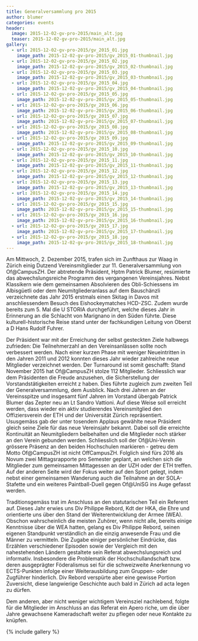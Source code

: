 ```yaml
---
title: Generalversammlung pro 2015
author: blumer
categories: events
header:
  image: 2015-12-02-gv-pro-2015/main_alt.jpg
  teaser: 2015-12-02-gv-pro-2015/main_alt.jpg
gallery:
  - url: 2015-12-02-gv-pro-2015/gv_2015_01.jpg
    image_path: 2015-12-02-gv-pro-2015/gv_2015_01-thumbnail.jpg
  - url: 2015-12-02-gv-pro-2015/gv_2015_02.jpg
    image_path: 2015-12-02-gv-pro-2015/gv_2015_02-thumbnail.jpg
  - url: 2015-12-02-gv-pro-2015/gv_2015_03.jpg
    image_path: 2015-12-02-gv-pro-2015/gv_2015_03-thumbnail.jpg
  - url: 2015-12-02-gv-pro-2015/gv_2015_04.jpg
    image_path: 2015-12-02-gv-pro-2015/gv_2015_04-thumbnail.jpg
  - url: 2015-12-02-gv-pro-2015/gv_2015_05.jpg
    image_path: 2015-12-02-gv-pro-2015/gv_2015_05-thumbnail.jpg
  - url: 2015-12-02-gv-pro-2015/gv_2015_06.jpg
    image_path: 2015-12-02-gv-pro-2015/gv_2015_06-thumbnail.jpg
  - url: 2015-12-02-gv-pro-2015/gv_2015_07.jpg
    image_path: 2015-12-02-gv-pro-2015/gv_2015_07-thumbnail.jpg
  - url: 2015-12-02-gv-pro-2015/gv_2015_08.jpg
    image_path: 2015-12-02-gv-pro-2015/gv_2015_08-thumbnail.jpg
  - url: 2015-12-02-gv-pro-2015/gv_2015_09.jpg
    image_path: 2015-12-02-gv-pro-2015/gv_2015_09-thumbnail.jpg
  - url: 2015-12-02-gv-pro-2015/gv_2015_10.jpg
    image_path: 2015-12-02-gv-pro-2015/gv_2015_10-thumbnail.jpg
  - url: 2015-12-02-gv-pro-2015/gv_2015_11.jpg
    image_path: 2015-12-02-gv-pro-2015/gv_2015_11-thumbnail.jpg
  - url: 2015-12-02-gv-pro-2015/gv_2015_12.jpg
    image_path: 2015-12-02-gv-pro-2015/gv_2015_12-thumbnail.jpg
  - url: 2015-12-02-gv-pro-2015/gv_2015_13.jpg
    image_path: 2015-12-02-gv-pro-2015/gv_2015_13-thumbnail.jpg
  - url: 2015-12-02-gv-pro-2015/gv_2015_14.jpg
    image_path: 2015-12-02-gv-pro-2015/gv_2015_14-thumbnail.jpg
  - url: 2015-12-02-gv-pro-2015/gv_2015_15.jpg
    image_path: 2015-12-02-gv-pro-2015/gv_2015_15-thumbnail.jpg
  - url: 2015-12-02-gv-pro-2015/gv_2015_16.jpg
    image_path: 2015-12-02-gv-pro-2015/gv_2015_16-thumbnail.jpg
  - url: 2015-12-02-gv-pro-2015/gv_2015_17.jpg
    image_path: 2015-12-02-gv-pro-2015/gv_2015_17-thumbnail.jpg
  - url: 2015-12-02-gv-pro-2015/gv_2015_18.jpg
    image_path: 2015-12-02-gv-pro-2015/gv_2015_18-thumbnail.jpg
---
```


Am Mittwoch, 2. Dezember 2015, trafen sich im Zunfthaus zur Waag in Zürich einig
Dutzend Vereinsmitglieder zur 11. Generalversammlung von Of@CampusZH. Der
abtretende Pr&auml;sident, Hptm Patrick Blumer, res&uuml;mierte das
abwechslungsreiche Programm des vergangenen Vereinsjahres. Nebst Klassikern wie
dem gemeinsamen Absolvieren des Obli-Schiessens im Albisg&uuml;etli oder dem
Neumitgliederanlass auf dem Bausch&auml;nzli verzeichnete das Jahr 2015
erstmals einen Skitag in Davos mit anschliessendem Besuch des Eishockeymatches
HCD-ZSC. Zudem wurde bereits zum 5. Mal die U STORIA durchgef&uuml;hrt, welche
dieses Jahr in Erinnerung an die Schlacht von Marignano in den S&uuml;den
f&uuml;hrte. Diese kulturell-historische Reise stand unter der fachkundigen
Leitung von Oberst a D Hans Rudolf Fuhrer.

Der Pr&auml;sident war mit der Erreichung der selbst gesteckten Ziele halbwegs
zufrieden: Die Teilnehmerzahl an den Vereinsanl&auml;ssen sollte noch
verbessert werden. Nach einer kurzen Phase mit weniger Neueintritten in den
Jahren 2011 und 2012 konnten dieses Jahr wieder zahlreiche neue Mitglieder
verzeichnet werden. Der Turnaround ist somit geschafft: Stand November 2015
hat Of@CampusZH stolze 112 Mitglieder. Schliesslich war dem Pr&auml;sidenten
die Freude anzusehen, die Sicherstellung der Vorstandstätigkeiten erreicht z
haben. Dies f&uuml;hrte zugleich zum zweiten Teil der Generalversammlung, dem
Ausblick. Nach drei Jahren an der Vereinsspitze und insgesamt f&uuml;nf Jahren
im Vorstand &uuml;bergab Patrick Blumer das Zepter neu an Lt Sandro Vattioni.
Auf diese Weise soll erreicht werden, dass wieder ein aktiv studierendes
Vereinsmitglied den Offiziersverein der ETH und der Universit&auml;t
Z&uuml;rich repr&auml;sentiert. Ususgem&auml;ss gab der unter tosendem Applaus
gew&auml;hlte neue Pr&auml;sident gleich seine Ziele f&uuml;r das neue
Vereinsjahr bekannt. Dabei soll die erreichte Kontinuit&auml;t an
Neumitgliedern beibehalten und die Mitglieder noch st&auml;rker an den Verein
gebunden werden. Schliesslich soll der Of@Uni-Verein gr&ouml;ssere Pr&auml;senz
an den beiden Hochschulen markieren - getreu dem Motto Of@CampusZH ist nicht
OffCampusZH. Folglich sind f&uuml;rs 2016 als Novum zwei Mittagsrapporte pro
Semester geplant, an welchen sich die Mitglieder zum gemeinsamen Mittagessen
an der UZH oder der ETH treffen. Auf der anderen Seite wird der Fokus weiter
auf den Sport gelegt, indem nebst einer gemeinsamen Wanderung auch die
Teilnahme an der SOLA-Stafette und ein weiteres Paintball-Duell gegen Of@UniSG
ins Auge gefasst werden.

Traditionsgem&auml;ss trat im Anschluss an den statutarischen Teil ein Referent
auf. Dieses Jahr erwies uns Div Philippe Rebord, Kdt der HKA, die Ehre und
orientierte uns &uuml;ber den Stand der Weiterentwicklung der Armee (WEA).
Obschon wahrscheinlich die meisten Zuh&ouml;rer, wenn nicht alle, bereits
einige Kenntnisse &uuml;ber die WEA hatten, gelang es Div Philippe Rebord,
seinen eigenen Standpunkt verst&auml;ndlich an die einzig anwesende Frau und
die M&auml;nner zu vermitteln. Die Zugabe einiger pers&ouml;nlicher
Eindr&uuml;cke, das Erz&auml;hlen verschiedener Episoden sowie der Vergleich
mit den nahestehenden L&auml;ndern gestaltete sein Referat abwechslungsreich
und informativ. Insbesondere die Problematik der Hochschullandschaft bzw. deren
ausgepr&auml;gter F&ouml;deralismus sei für die schweizweite Anerkennung vo
ECTS-Punkten infolge einer Weiterausbildung zum Gruppen- oder Zugf&uuml;hrer
hinderlich. Div Rebord versp&uuml;rte aber eine gewisse Portion Zuversicht,
diese langwierige Geschichte auch bald in Z&uuml;rich ad acta legen zu
d&uuml;rfen. 

Dem anderen, aber nicht weniger wichtigem Vereinsziel nachlebend, folgte
f&uuml;r die Mitglieder im Anschluss an das Referat ein Apero riche, um die
&uuml;ber Jahre gewachsene Kameradschaft weiter zu pflegen oder neue Kontakte
zu kn&uuml;pfen.

{% include gallery %}
